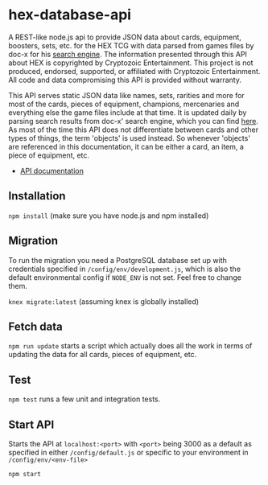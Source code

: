 # hex-database-api

A REST-like node.js api to provide JSON data about cards, equipment, boosters, sets, etc. for the HEX TCG with data parsed from games files by doc-x for his [search engine](http://doc-x.net/hex/).
The information presented through this API about HEX is copyrighted by Cryptozoic Entertainment. This project is not produced, endorsed, supported, or affiliated with Cryptozoic Entertainment. All code and data compromising this API is provided without warranty.

This API serves static JSON data like names, sets, rarities and more for most of the cards, pieces of equipment, champions, mercenaries and everything else the game files include at that time. It is updated daily by parsing search results from doc-x' search engine, which you can find [here](http://doc-x.net/hex/).
As most of the time this API does not differentiate between cards and other types of things, the term 'objects' is used instead.
So whenever 'objects' are referenced in this documentation, it can be either a card, an item, a piece of equipment, etc.

- [API documentation](DOCS.md)

## Installation

`npm install` (make sure you have node.js and npm installed)

## Migration

To run the migration you need a PostgreSQL database set up with credentials specified in `/config/env/development.js`, which is also the default environmental config if `NODE_ENV` is not set. Feel free to change them.

`knex migrate:latest` (assuming knex is globally installed)

## Fetch data

`npm run update` starts a script which actually does all the work in terms of updating the data for all cards, pieces of equipment, etc.

## Test

`npm test` runs a few unit and integration tests.

## Start API

Starts the API at `localhost:<port>` with `<port>` being 3000 as a default as specified in either `/config/default.js` or specific to your environment in `/config/env/<env-file>`

`npm start`
